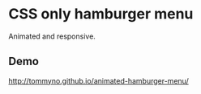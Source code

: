 # CSS only hamburger menu

Animated and responsive.

## Demo 
http://tommyno.github.io/animated-hamburger-menu/


